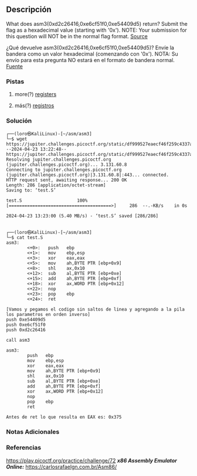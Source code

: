 ## Descripción
What does asm3(0xd2c26416,0xe6cf51f0,0xe54409d5) return? Submit the flag as a hexadecimal value (starting with '0x'). NOTE: Your submission for this question will NOT be in the normal flag format. [Source](https://jupiter.challenges.picoctf.org/static/df999527eaecf46f259c4337a820856c/test.S)

¿Qué devuelve asm3(0xd2c26416,0xe6cf51f0,0xe54409d5)? Envíe la bandera como un valor hexadecimal (comenzando con '0x'). NOTA: Su envío para esta pregunta NO estará en el formato de bandera normal. [Fuente](https://jupiter.challenges.picoctf.org/static/df999527eaecf46f259c4337a820856c/test.S)
### Pistas
1. more(?) [registers](https://wiki.skullsecurity.org/index.php?title=Registers)

1. más(?) [registros](https://wiki.skullsecurity.org/index.php?title=Registers)
### Solución
```
┌──(loro㉿KaliLinux)-[~/asm/asm3]
└─$ wget https://jupiter.challenges.picoctf.org/static/df999527eaecf46f259c4337a820856c/test.S
--2024-04-23 13:22:48--  https://jupiter.challenges.picoctf.org/static/df999527eaecf46f259c4337a820856c/test.S
Resolving jupiter.challenges.picoctf.org (jupiter.challenges.picoctf.org)... 3.131.60.8
Connecting to jupiter.challenges.picoctf.org (jupiter.challenges.picoctf.org)|3.131.60.8|:443... connected.
HTTP request sent, awaiting response... 200 OK
Length: 286 [application/octet-stream]
Saving to: ‘test.S’

test.S                     100%[=======================================>]     286  --.-KB/s    in 0s      

2024-04-23 13:23:00 (5.40 MB/s) - ‘test.S’ saved [286/286]

                                                                                                           
┌──(loro㉿KaliLinux)-[~/asm/asm3]
└─$ cat test.S
asm3:
        <+0>:   push   ebp
        <+1>:   mov    ebp,esp
        <+3>:   xor    eax,eax
        <+5>:   mov    ah,BYTE PTR [ebp+0x9]
        <+8>:   shl    ax,0x10
        <+12>:  sub    al,BYTE PTR [ebp+0xe]
        <+15>:  add    ah,BYTE PTR [ebp+0xf]
        <+18>:  xor    ax,WORD PTR [ebp+0x12]
        <+22>:  nop
        <+23>:  pop    ebp
        <+24>:  ret    

[Vamos y pegamos el codigo sin saltos de linea y agregando a la pila los parametros en orden inverso]
push 0xe54409d5
push 0xe6cf51f0
push 0xd2c26416

call asm3

asm3:
        push   ebp
        mov    ebp,esp
        xor    eax,eax
        mov    ah,BYTE PTR [ebp+0x9]
        shl    ax,0x10
        sub    al,BYTE PTR [ebp+0xe]
        add    ah,BYTE PTR [ebp+0xf]
        xor    ax,WORD PTR [ebp+0x12]
        nop
        pop    ebp
        ret   

Antes de ret lo que resulta en EAX es: 0x375
```
### Notas Adicionales
### Referencias
https://play.picoctf.org/practice/challenge/72
***x86 Assembly Emulator Online:*** https://carlosrafaelgn.com.br/Asm86/